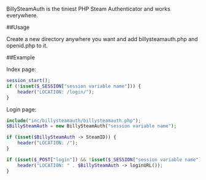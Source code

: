 BillySteamAuth is the tiniest PHP Steam Authenticator and works everywhere.

##Usage

Create a new directory anywhere you want and add billysteamauth.php and openid.php to it.

##Example

Index page:

```php
session_start();
if (!isset($_SESSION["session variable name"])) {
	header("LOCATION: /login/");
}
```

Login page:

```php
include("inc/billysteamauth/billysteamauth.php");
$BillySteamAuth = new BillySteamAuth("session variable name");

if (isset($BillySteamAuth -> SteamID)) {
	header("LOCATION: /");
}

if (isset($_POST["login"]) && !isset($_SESSION["session variable name"])) {
	header("LOCATION: " . $BillySteamAuth -> loginURL());
}
```

